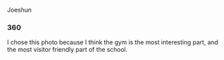  Joeshun
### 360 

I chose this photo because I think the gym is the most interesting part, and the most visitor friendly part of the school.

<script src='//vizor.io/static/scripts/vizor-360-embed.js' data-vizorurl='//vizor.io/embed/joeshun/east-joeshun'></script>
